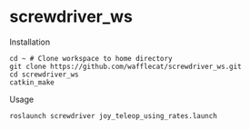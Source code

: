 # screwdriver_ws
Installation
```
cd ~ # Clone workspace to home directory
git clone https://github.com/wafflecat/screwdriver_ws.git
cd screwdriver_ws
catkin_make
```

Usage
```
roslaunch screwdriver joy_teleop_using_rates.launch
```
